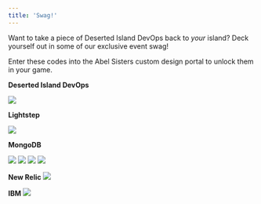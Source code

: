 ```yaml
---
title: 'Swag!'
---
```


Want to take a piece of Deserted Island DevOps back to _your_ island? Deck yourself out in some of our exclusive event swag!

Enter these codes into the Abel Sisters custom design portal to unlock them in your game.

**Deserted Island DevOps**

![](/images/swag/confhoodie.jpeg)

**Lightstep**

![](/images/swag/lightstep.jpg)

**MongoDB**

![](/images/swag/mongo-1.jpg)
![](/images/swag/mongo-2.jpg)
![](/images/swag/mongo-3.jpg)
![](/images/swag/mongo-4.jpg)

**New Relic**
![](/images/swag/nrswag.jpeg)

**IBM**
![](/images/swag/EW3BFXeX0AAaSkB.jpg)
